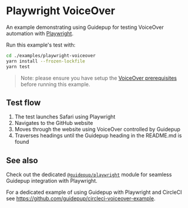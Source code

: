 # Playwright VoiceOver

An example demonstrating using Guidepup for testing VoiceOver automation with [Playwright](https://playwright.dev/).

Run this example's test with:

```bash
cd ./examples/playwright-voiceover
yarn install --frozen-lockfile
yarn test
```

> Note: please ensure you have setup the [VoiceOver prerequisites](../../guides/voiceover-prerequisites/README.md) before running this example.

## Test flow

1. The test launches Safari using Playwright
2. Navigates to the GitHub website
3. Moves through the website using VoiceOver controlled by Guidepup
4. Traverses headings until the Guidepup heading in the README.md is found

## See also

Check out the dedicated [`@guidepup/playwright`](https://github.com/guidepup/guidepup-playwright) module for seamless Guidepup integration with Playwright.

For a dedicated example of using Guidepup with Playwright and CircleCI see <https://github.com/guidepup/circleci-voiceover-example>.
